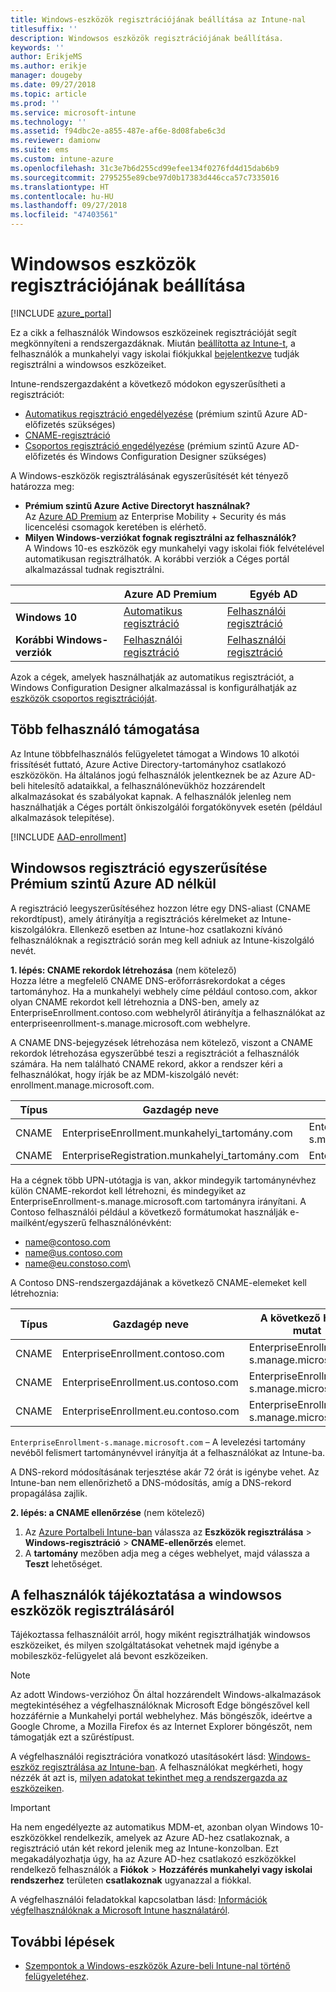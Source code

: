 ```yaml
---
title: Windows-eszközök regisztrációjának beállítása az Intune-nal
titlesuffix: ''
description: Windowsos eszközök regisztrációjának beállítása.
keywords: ''
author: ErikjeMS
ms.author: erikje
manager: dougeby
ms.date: 09/27/2018
ms.topic: article
ms.prod: ''
ms.service: microsoft-intune
ms.technology: ''
ms.assetid: f94dbc2e-a855-487e-af6e-8d08fabe6c3d
ms.reviewer: damionw
ms.suite: ems
ms.custom: intune-azure
ms.openlocfilehash: 31c3e7b6d255cd99efee134f0276fd4d15dab6b9
ms.sourcegitcommit: 2795255e89cbe97d0b17383d446cca57c7335016
ms.translationtype: HT
ms.contentlocale: hu-HU
ms.lasthandoff: 09/27/2018
ms.locfileid: "47403561"
---
```

# <a name="set-up-enrollment-for-windows-devices"></a>Windowsos eszközök regisztrációjának beállítása

[!INCLUDE [azure_portal](./includes/azure_portal.md)]

Ez a cikk a felhasználók Windowsos eszközeinek regisztrációját segít megkönnyíteni a rendszergazdáknak. Miután [beállította az Intune-t](setup-steps.md), a felhasználók a munkahelyi vagy iskolai fiókjukkal [bejelentkezve](https://docs.microsoft.com/intune-user-help/enroll-your-device-in-intune-windows) tudják regisztrálni a windowsos eszközeiket.  

Intune-rendszergazdaként a következő módokon egyszerűsítheti a regisztrációt:
- [Automatikus regisztráció engedélyezése](#enable-windows-10-automatic-enrollment) (prémium szintű Azure AD-előfizetés szükséges)
- [CNAME-regisztráció](#simplify-windows-enrollment-without-azure-ad-premium)
- [Csoportos regisztráció engedélyezése](windows-bulk-enroll.md) (prémium szintű Azure AD-előfizetés és Windows Configuration Designer szükséges)

A Windows-eszközök regisztrálásának egyszerűsítését két tényező határozza meg:

- **Prémium szintű Azure Active Directoryt használnak?** <br>Az [Azure AD Premium](https://docs.microsoft.com/azure/active-directory/active-directory-get-started-premium) az Enterprise Mobility + Security és más licencelési csomagok keretében is elérhető.
- **Milyen Windows-verziókat fognak regisztrálni az felhasználók?** <br>A Windows 10-es eszközök egy munkahelyi vagy iskolai fiók felvételével automatikusan regisztrálhatók. A korábbi verziók a Céges portál alkalmazással tudnak regisztrálni.

||**Azure AD Premium**|**Egyéb AD**|
|----------|---------------|---------------|  
|**Windows 10**|[Automatikus regisztráció](#enable-windows-10-automatic-enrollment) |[Felhasználói regisztráció](#enable-windows-enrollment-without-azure-ad-premium)|
|**Korábbi Windows-verziók**|[Felhasználói regisztráció](#enable-windows-enrollment-without-azure-ad-premium)|[Felhasználói regisztráció](#enable-windows-enrollment-without-azure-ad-premium)|

Azok a cégek, amelyek használhatják az automatikus regisztrációt, a Windows Configuration Designer alkalmazással is konfigurálhatják az [eszközök csoportos regisztrációját](windows-bulk-enroll.md).

## <a name="multi-user-support"></a>Több felhasználó támogatása

Az Intune többfelhasználós felügyeletet támogat a Windows 10 alkotói frissítését futtató, Azure Active Directory-tartományhoz csatlakozó eszközökön. Ha általános jogú felhasználók jelentkeznek be az Azure AD-beli hitelesítő adataikkal, a felhasználónevükhöz hozzárendelt alkalmazásokat és szabályokat kapnak. A felhasználók jelenleg nem használhatják a Céges portált önkiszolgálói forgatókönyvek esetén (például alkalmazások telepítése).

[!INCLUDE [AAD-enrollment](./includes/win10-automatic-enrollment-aad.md)]

## <a name="simplify-windows-enrollment-without-azure-ad-premium"></a>Windowsos regisztráció egyszerűsítése Prémium szintű Azure AD nélkül
A regisztráció leegyszerűsítéséhez hozzon létre egy DNS-aliast (CNAME rekordtípust), amely átirányítja a regisztrációs kérelmeket az Intune-kiszolgálókra. Ellenkező esetben az Intune-hoz csatlakozni kívánó felhasználóknak a regisztráció során meg kell adniuk az Intune-kiszolgáló nevét.

**1. lépés: CNAME rekordok létrehozása** (nem kötelező)<br>
Hozza létre a megfelelő CNAME DNS-erőforrásrekordokat a céges tartományhoz. Ha a munkahelyi webhely címe például contoso.com, akkor olyan CNAME rekordot kell létrehoznia a DNS-ben, amely az EnterpriseEnrollment.contoso.com webhelyről átirányítja a felhasználókat az enterpriseenrollment-s.manage.microsoft.com webhelyre.

A CNAME DNS-bejegyzések létrehozása nem kötelező, viszont a CNAME rekordok létrehozása egyszerűbbé teszi a regisztrációt a felhasználók számára. Ha nem található CNAME rekord, akkor a rendszer kéri a felhasználókat, hogy írják be az MDM-kiszolgáló nevét: enrollment.manage.microsoft.com.

|Típus|Gazdagép neve|A következő helyre mutat|Élettartam|
|----------|---------------|---------------|---|
|CNAME|EnterpriseEnrollment.munkahelyi_tartomány.com|EnterpriseEnrollment-s.manage.microsoft.com| 1 óra|
|CNAME|EnterpriseRegistration.munkahelyi_tartomány.com|EnterpriseRegistration.windows.net|1 óra|

Ha a cégnek több UPN-utótagja is van, akkor mindegyik tartománynévhez külön CNAME-rekordot kell létrehozni, és mindegyiket az EnterpriseEnrollment-s.manage.microsoft.com tartományra irányítani. A Contoso felhasználói például a következő formátumokat használják e-mailként/egyszerű felhasználónévként:

- name@contoso.com
- name@us.contoso.com
- name@eu.constoso.com\

A Contoso DNS-rendszergazdájának a következő CNAME-elemeket kell létrehoznia:

|Típus|Gazdagép neve|A következő helyre mutat|Élettartam|  
|----------|---------------|---------------|---|
|CNAME|EnterpriseEnrollment.contoso.com|EnterpriseEnrollment-s.manage.microsoft.com|1 óra|
|CNAME|EnterpriseEnrollment.us.contoso.com|EnterpriseEnrollment-s.manage.microsoft.com|1 óra|
|CNAME|EnterpriseEnrollment.eu.contoso.com|EnterpriseEnrollment-s.manage.microsoft.com| 1 óra|

`EnterpriseEnrollment-s.manage.microsoft.com` – A levelezési tartomány nevéből felismert tartománynévvel irányítja át a felhasználókat az Intune-ba.

A DNS-rekord módosításának terjesztése akár 72 órát is igénybe vehet. Az Intune-ban nem ellenőrizhető a DNS-módosítás, amíg a DNS-rekord propagálása zajlik.

**2. lépés: a CNAME ellenőrzése** (nem kötelező)<br>
1. Az [Azure Portalbeli Intune-ban](https://aka.ms/intuneportal) válassza az **Eszközök regisztrálása** > **Windows-regisztráció** > **CNAME-ellenőrzés** elemet.
2. A **tartomány** mezőben adja meg a céges webhelyet, majd válassza a **Teszt** lehetőséget.

## <a name="tell-users-how-to-enroll-windows-devices"></a>A felhasználók tájékoztatása a windowsos eszközök regisztrálásáról
Tájékoztassa felhasználóit arról, hogy miként regisztrálhatják windowsos eszközeiket, és milyen szolgáltatásokat vehetnek majd igénybe a mobileszköz-felügyelet alá bevont eszközeiken.

> [!NOTE]
> Az adott Windows-verzióhoz Ön által hozzárendelt Windows-alkalmazások megtekintéséhez a végfelhasználóknak Microsoft Edge böngészővel kell hozzáférnie a Munkahelyi portál webhelyhez. Más böngészők, ideértve a Google Chrome, a Mozilla Firefox és az Internet Explorer böngészőt, nem támogatják ezt a szűréstípust.

A végfelhasználói regisztrációra vonatkozó utasításokért lásd: [Windows-eszköz regisztrálása az Intune-ban](https://docs.microsoft.com/intune-user-help/enroll-your-device-in-intune-windows). A felhasználókat megkérheti, hogy nézzék át azt is, [milyen adatokat tekinthet meg a rendszergazda az eszközeiken](https://docs.microsoft.com/intune-user-help/what-can-your-it-administrator-see-when-you-enroll-your-device-in-intune-windows).

>[!IMPORTANT]
> Ha nem engedélyezte az automatikus MDM-et, azonban olyan Windows 10-eszközökkel rendelkezik, amelyek az Azure AD-hez csatlakoznak, a regisztráció után két rekord jelenik meg az Intune-konzolban. Ezt megakadályozhatja úgy, ha az Azure AD-hez csatlakozó eszközökkel rendelkező felhasználók a **Fiókok** > **Hozzáférés munkahelyi vagy iskolai rendszerhez** területen **csatlakoznak** ugyanazzal a fiókkal. 

A végfelhasználói feladatokkal kapcsolatban lásd: [Információk végfelhasználóknak a Microsoft Intune használatáról](end-user-educate.md).

## <a name="next-steps"></a>További lépések

- [Szempontok a Windows-eszközök Azure-beli Intune-nal történő felügyeletéhez](/intune-classic/deploy-use/intune-on-azure).
